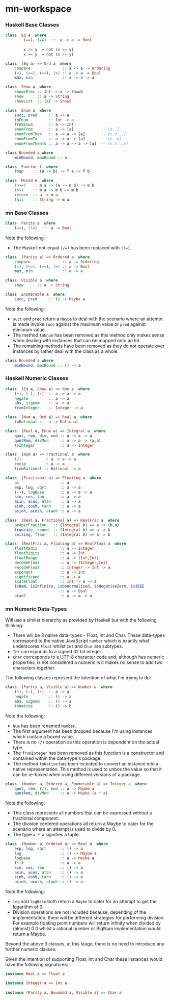 # mn-workspace



### Haskell Base Classes

```haskell
class  Eq a  where  
        (==), (/=)  ::  a -> a -> Bool  
 
        x /= y  = not (x == y)  
        x == y  = not (x /= y)
```

```haskell
class  (Eq a) => Ord a  where  
    compare              :: a -> a -> Ordering  
    (<), (<=), (>=), (>) :: a -> a -> Bool  
    max, min             :: a -> a -> a  
```

```haskell
class  Show a  where  
    showsPrec :: Int -> a -> ShowS  
    show      :: a -> String  
    showList  :: [a] -> ShowS 
```

```haskell
class  Enum a  where  
    succ, pred     :: a -> a  
    toEnum         :: Int -> a  
    fromEnum       :: a -> Int  
    enumFrom       :: a -> [a]            -- [n..]  
    enumFromThen   :: a -> a -> [a]       -- [n,n'..]  
    enumFromTo     :: a -> a -> [a]       -- [n..m]  
    enumFromThenTo :: a -> a -> a -> [a]  -- [n,n'..m]  
```

```haskell
class Bounded a where
    minBound, maxBound :: a
```

```haskell
class  Functor f  where  
    fmap    :: (a -> b) -> f a -> f b
```

```haskell
class  Monad m  where  
    (>>=)   :: m a -> (a -> m b) -> m b  
    (>>)    :: m a -> m b -> m b  
    return  :: a -> m a  
    fail    :: String -> m a 
```


### mn Base Classes

```haskell
class  Parity a  where  
    (==), (!=)  ::  a -> Bool  
```

Note the following:

* The Haskell not-equal `(/=)` has been replaced with `(!=)`.


```haskell
class  (Parity a) => Ordered a  where  
    compare              :: a -> Ordering  
    (<), (<=), (>=), (>) :: a -> Bool  
    max, min             :: a -> a  
```

```haskell
class  Visible a  where  
    show      :: a -> String  
```

```haskell
class  Enumerable a  where  
    succ, pred     :: () -> Maybe a  
```

Note the following:

* `succ` and `pred` return a `Maybe` to deal with the scenario where an attempt is made invoke `succ` against the 
  maximum value or `pred` against minimum value.
* The method `toEnum` has been removed as this method only makes sense when dealing with instances that can be mapped 
  onto an Int.
* The remaining methods have been removed as they do not operate over instances by rather deal with the class as a 
  whole.
  

```haskell
class Bounded a where
    minBound, maxBound :: () -> a
```

### Haskell Numeric Classes

```haskell
class  (Eq a, Show a) => Num a  where  
    (+), (-), (⋆)  :: a -> a -> a  
    negate         :: a -> a  
    abs, signum    :: a -> a  
    fromInteger    :: Integer -> a  
```

```haskell 
class  (Num a, Ord a) => Real a  where  
    toRational ::  a -> Rational  
```

```haskell
class  (Real a, Enum a) => Integral a  where  
    quot, rem, div, mod :: a -> a -> a  
    quotRem, divMod     :: a -> a -> (a,a)  
    toInteger           :: a -> Integer  
```

```haskell
class  (Num a) => Fractional a  where  
    (/)          :: a -> a -> a  
    recip        :: a -> a  
    fromRational :: Rational -> a  
```

```haskell
class  (Fractional a) => Floating a  where  
    pi                  :: a  
    exp, log, sqrt      :: a -> a  
    (⋆⋆), logBase       :: a -> a -> a  
    sin, cos, tan       :: a -> a  
    asin, acos, atan    :: a -> a  
    sinh, cosh, tanh    :: a -> a  
    asinh, acosh, atanh :: a -> a
```

```haskell
class  (Real a, Fractional a) => RealFrac a  where  
    properFraction   :: (Integral b) => a -> (b,a)  
    truncate, round  :: (Integral b) => a -> b  
    ceiling, floor   :: (Integral b) => a -> b  
```

```haskell
class  (RealFrac a, Floating a) => RealFloat a  where  
    floatRadix          :: a -> Integer  
    floatDigits         :: a -> Int  
    floatRange          :: a -> (Int,Int)  
    decodeFloat         :: a -> (Integer,Int)  
    encodeFloat         :: Integer -> Int -> a  
    exponent            :: a -> Int  
    significand         :: a -> a  
    scaleFloat          :: Int -> a -> a  
    isNaN, isInfinite, isDenormalized, isNegativeZero, isIEEE  
                        :: a -> Bool  
    atan2               :: a -> a -> a  
```
 
 
### mn Numeric Data-Types
 
Will use a similar hierarchy as provided by Haskell but with the following thinking:
 
* There will be 3 native data-types - Float, Int and Char.  These data-types correspond to the native JavaScript 
 `number` which is exactly what underscores `Float` whilst `Int` and `Char` are subtypes.
* `Int` corresponds to a signed 32 bit integer
* `Char` corresponds to a UTF-8 character code and, although has numeric properties, is not considered a numeric is it 
  makes no sense to add two characters together.

The following classes represent the intention of what I'm trying to do:

```haskell
class  (Parity a, Visible a) => Number a  where  
    (+), (-), (⋆)  :: a -> a  
    negate         :: () -> a  
    abs, signum    :: () -> a
    toNative       :: () -> b
```

Note the following:

* `Num` has been renamed `Number`.
* The first argument has been dropped because I'm using instances which contain a boxed value.
* There is no `(/)` operation as this operation is dependent on the actual type.
* The `fromInteger` has been removed as this function is a constructor and contained within the data-type's package.
* The method `toNative` has been included to convert an instance into a native representation.  This method is used to
  unbox the value so that it can be re-boxed when using different versions of a package.
  
  
```haskell
class  (Number a, Ordered a, Enumerable a) => Integer a  where  
    quot, rem, (/), mod :: a -> Maybe a  
    quotRem, divMod     :: a -> Maybe (a * a)  
```

Note the following:

* This class represents all numbers that can be expressed without a fractional component.
* The division centered operations all return a Maybe to cater for the scenario where an attempt is used to divide by 0.
* The type `a * a` signifies a tuple.


```haskell
class  (Number a, Ordered a) => Real a  where  
    exp, log, sqrt      :: () -> a  
    log                 :: () -> Maybe a  
    logBase             :: a -> Maybe a  
    (⋆⋆)                :: a -> a  
    sin, cos, tan       :: () -> a  
    asin, acos, atan    :: () -> a  
    sinh, cosh, tanh    :: () -> a  
    asinh, acosh, atanh :: () -> a
```

Note the following:

* `log` and `logBase` both return a `Maybe` to cater for an attempt to get the logarithm of 0.
* Division operations are not included because, depending of the implementation, there will be different strategies for
  performing division.  For example floating point numbers will return infinity when divided by (almost) 0.0 whilst a 
  rational number or BigNum implementation would return a Maybe.
  
Beyond the above 3 classes, at this stage, there is no need to introduce any further numeric classes.


Given the intention of supporting Float, Int and Char these instances would have the following signatures:

```haskell
instance Real a => Float a

instance Integer a => Int a
 
instance (Parity a, Bounded a, Visible a) => Char a
```
